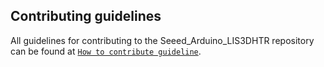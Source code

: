 ## Contributing guidelines

All guidelines for contributing to the Seeed_Arduino_LIS3DHTR repository can be found at [`How to contribute guideline`](https://github.com/Seeed-Studio/Seeed_Arduino_LIS3DHTR/wiki/How_to_contribute).

